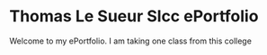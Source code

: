# Thomas Le Sueur Slcc ePortfolio

Welcome to my ePortfolio. I am taking one class from this college
